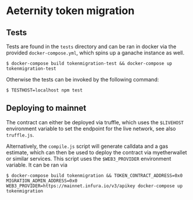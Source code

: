 # Aeternity token migration

## Tests

Tests are found in the `tests` directory and can be ran in docker via the
provided `docker-compose.yml`, which spins up a ganache instance as well.

```
$ docker-compose build tokenmigration-test && docker-compose up tokenmigration-test
```

Otherwise the tests can be invoked by the following command:

```
$ TESTHOST=localhost npm test
```


## Deploying to mainnet

The contract can either be deployed via truffle, which uses the `$LIVEHOST`
environment variable to set the endpoint for the live network, see also
`truffle.js`.

Alternatively, the `compile.js` script will generate calldata and a gas
estimate, which can then be used to deploy the contract via myetherwallet or
similar services. This script uses the `$WEB3_PROVIDER` environment variable.
It can be ran via

```
$ docker-compose build tokenmigration && TOKEN_CONTRACT_ADDRESS=0x0 MIGRATION_ADMIN_ADDRESS=0x0 WEB3_PROVIDER=https://mainnet.infura.io/v3/apikey docker-compose up tokenmigration
```

